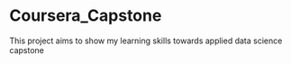 # Coursera_Capstone
This project aims to show my learning skills towards applied data science capstone
